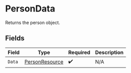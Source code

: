 # PersonData

Returns the person object.


## Fields

| Field                                                       | Type                                                        | Required                                                    | Description                                                 |
| ----------------------------------------------------------- | ----------------------------------------------------------- | ----------------------------------------------------------- | ----------------------------------------------------------- |
| `Data`                                                      | [PersonResource](../../Models/Components/PersonResource.md) | :heavy_check_mark:                                          | N/A                                                         |